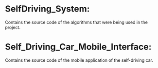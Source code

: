 # SelfDriving_System:
Contains the source code of the algorithms that were being used in the project.
# Self_Driving_Car_Mobile_Interface: 
Contains the source code of the mobile application of the self-driving car.
